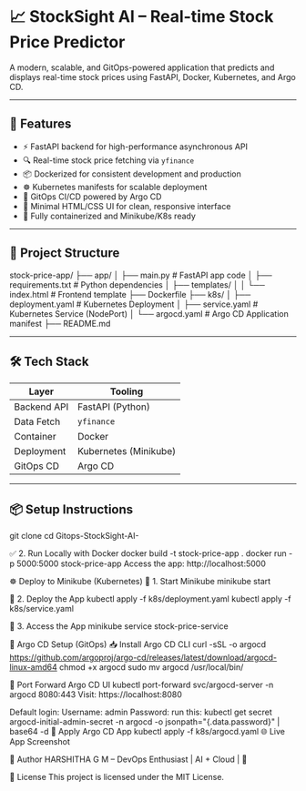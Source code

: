 # 📈 StockSight AI – Real-time Stock Price Predictor

A modern, scalable, and GitOps-powered application that predicts and displays real-time stock prices using FastAPI, Docker, Kubernetes, and Argo CD.

---

## 🚀 Features

- ⚡ FastAPI backend for high-performance asynchronous API
- 🔍 Real-time stock price fetching via `yfinance`
- 📦 Dockerized for consistent development and production
- ☸️ Kubernetes manifests for scalable deployment
- 🔄 GitOps CI/CD powered by Argo CD
- 🎨 Minimal HTML/CSS UI for clean, responsive interface
- 🧪 Fully containerized and Minikube/K8s ready

---

## 📂 Project Structure

stock-price-app/
├── app/
│ ├── main.py # FastAPI app code
│ ├── requirements.txt # Python dependencies
│ ├── templates/
│ │ └── index.html # Frontend template
├── Dockerfile
├── k8s/
│ ├── deployment.yaml # Kubernetes Deployment
│ ├── service.yaml # Kubernetes Service (NodePort)
│ └── argocd.yaml # Argo CD Application manifest
├── README.md


---

## 🛠️ Tech Stack

| Layer        | Tooling                  |
|--------------|---------------------------|
| Backend API  | FastAPI (Python)          |
| Data Fetch   | `yfinance`                |
| Container    | Docker                    |
| Deployment   | Kubernetes (Minikube)     |
| GitOps CD    | Argo CD                   |

---

## 📦 Setup Instructions
git clone 
cd Gitops-StockSight-AI-

✅ 2. Run Locally with Docker
docker build -t stock-price-app .
docker run -p 5000:5000 stock-price-app
Access the app: http://localhost:5000

☸️ Deploy to Minikube (Kubernetes)
🔹 1. Start Minikube
minikube start

🔹 2. Deploy the App
kubectl apply -f k8s/deployment.yaml
kubectl apply -f k8s/service.yaml

🔹 3. Access the App
minikube service stock-price-service

🔄 Argo CD Setup (GitOps)
📥 Install Argo CD CLI
curl -sSL -o argocd https://github.com/argoproj/argo-cd/releases/latest/download/argocd-linux-amd64
chmod +x argocd
sudo mv argocd /usr/local/bin/

🚀 Port Forward Argo CD UI
kubectl port-forward svc/argocd-server -n argocd 8080:443
Visit: https://localhost:8080

Default login:
Username: admin
Password: run this:
kubectl get secret argocd-initial-admin-secret -n argocd -o jsonpath="{.data.password}" | base64 -d
🧠 Apply Argo CD App
kubectl apply -f k8s/argocd.yaml
🌐 Live App Screenshot

🙌 Author
HARSHITHA G M – DevOps Enthusiast | AI + Cloud | 🚀

📄 License
This project is licensed under the MIT License.


